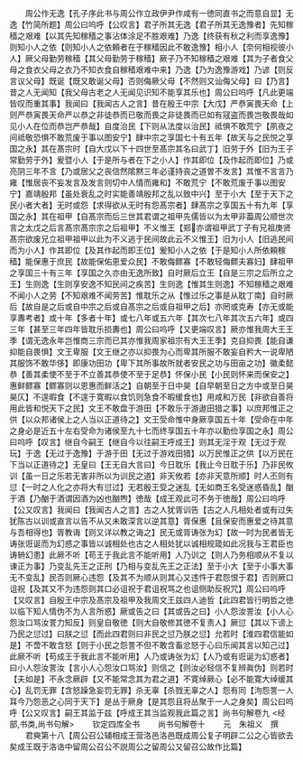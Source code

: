 <!-- { "loadSidebar": true } -->
　　周公作无逸【孔子序此书与周公作立政伊尹作咸有一徳同直书之而意自显】无逸【竹简所题】周公曰呜呼【公叹言】君子所其无逸【君子所其无逸豫者】先知稼穑之艰难【以其先知稼穑之事沾体涂足不胜艰难】乃逸【终获有秋之利而享逸豫】则知小人之依【则知小人之依頼者在于稼穑因此不敢逸豫】相小人【奈何相视彼小人】厥父母勤劳稼穑【其父母勤劳于稼穑】厥子乃不知稼穑之艰难【其为子者食父母之食衣父母之衣乃不知衣食自稼穑艰难中来】乃逸【乃为逸豫游戏】乃谚【则反言议父母】既诞【既又敢诞父母】否则侮厥父母【不然则又讪侮父母】曰【乃言】昔之人无闻知【我父母古老之人无闻见识知不能享其乐也】周公曰呜呼【凡此更端皆叹而重其事】我闻曰【我闻古人之言】昔在殷王中宗【大戊】严恭寅畏天命【上则严恭寅畏天命严以恭之非徒恭而已敬而畏之非徒畏而已如有冦盗而畏岂敬畏哉如见小人在位而恭岂严恭哉】自度治民【下则从法度以治民】祗惧不敢荒宁【夙夜之间祗敬恐惧不敢荒废于事以图安宁】肆中宗之享国七十有五年【故天与之民悦之享国之永】其在髙宗时【自大戊以下十四世至髙宗其名曰武丁】旧劳于外【旧为王子常勤劳于外】爰暨小人【于是所与者在下之小人】作其即位【及作起而即位】乃或亮阴三年不言【乃或居父之丧信然隂黙三年必谨持丧之道曽不发言】其惟不言言乃雍【惟居丧不妄发言及发言则切中人情而雍和】不敢荒宁【不敢荒废于事以图安宁】嘉靖殷邦【虽处衰乱之时实能善靖殷邦之乱以致中兴】至于小大【至于天下之民小者大者】无时或怨【求得欲从无时有怨髙宗者】肆髙宗之享国五十有九年【享国之永】其在祖甲【自髙宗而后三世其君谓之祖甲先儒皆以为太甲非葢周公顺世次言之太戊之后言髙宗髙宗宗之后祖甲】不义惟王【郑亦谓祖甲武丁子有兄祖庚贤髙宗欲废兄立祖甲祖甲以此为不义逃于民间故此云不义惟王】旧为小人【旧逃民间而为小人】作其即位【及其作起而即王位】爰知小人之依【于是知小人所依頼稼穑】能保惠于庶民【故能保佑恵爱众民】不敢侮鳏寡【不敢轻侮鳏夫寡妇】肆祖甲之享国三十有三年【享国之久亦由无逸所致】自时厥后立王【自是三宗之后所立之王】生则逸【生则享安逸不知民间之疾苦】生则逸【惟其生则逸】不知稼穑之艰难不闻小人之劳【不知艰难不闻劳苦】惟耽乐之从【惟过乐之事是从耽丁南】自时厥后【故自是之后或自中宗之后或自髙宗之后或自祖甲之后】亦罔或克寿【亦无或能享夀考者】或十年【多者十年】或七八年或五六年【其次七八年其次五六年】或四三年【甚至三年四年皆耽乐损夀也】周公曰呜呼【又更端叹言】厥亦惟我周大王王季【谓无逸永年岂惟商三宗而已其亦惟我周家祖宗有大王王季】克自抑畏【能自谦抑能自畏惧】文王卑服【文王继之亦以抑畏为心而卑其所服不敢妄自矜大一说卑陋其服饰不敢华侈】即康功田功【卑下其所事故所就者安民之功与田亩之功】徽柔懿恭【善其柔使不至于不立善其恭使不至于足恭】怀保小民【小民则怀来而保安之】惠鲜鳏寡【鳏寡则以恩惠而鲜活之】自朝至于日中昊【自早朝至日之方中或至日昊昊仄】不遑暇食【不遑于寛暇以食饥则急食不暇缓食也】用咸和万民【非欲自善将用此皆和悦天下之民】文王不敢盘于游田【不敢乐于游遨田猎之事】以庶邦惟正之供【以众邦诸侯上之人当以正道待之】文王受命惟中身厥享国五十年【受命在中年之身必是近五十左右受命为诸侯至九十七而终享国五十年亦以勤俭享国之永】周公曰呜呼【叹言】继自今嗣王【继自今以往嗣王呼成王】则其无淫于观【无过于观玩】于逸【无过于逸豫】于游于田【无过于游戏田猎】以万民惟正之供【以万民在下当以正道待之】无皇曰【王无自大言曰】今日耽乐【我止今日耽于乐】乃非民攸训【虽一日之乐若无害非所以为训民之道】非天攸若【亦非天意所顺】时人丕则有愆【一时之人化之亦将大有愆过】无若殷王受之迷乱【无如商王名受迷惑昏乱】酗于酒【乃酗于酒谓因酒为凶也酗煦】徳哉【成王观此可不务于徳哉】周公曰呜呼【公又叹言】我闻曰【我闻古人之言】古之人犹胥训告【古之人凡相处者或有过失犹陈古以训或直言以告不从又未敢深言以逆其意】胥保惠【且保安而惠爱之待其意与吾相得也】胥教诲【则又详以教之诲之】民无或胥诪张为幻【故一时为民者皆无诪张诳诞而为幻惑之事皆以诚相处也古之人相处犹以诚相规箴如此况我与王君臣也诪辀幻患】此厥不听【苟王于我此言不能听用】人乃训之【则人乃务相顺从不复以谏正为事】乃变乱先王之正刑【乃相与变乱先王之正法】至于小大【至于小事大事无不变乱】民否则厥心违怨【及其不为顺从则其心又违忤于君怨恨于君】否则厥口诅祝【及其又不为违怨则其口必诅祝于君诅祝骂之也诅侧助反祝咒】周公曰呜呼【又叹言】自殷王中宗及髙宗及祖甲及我周文王兹四人迪哲【此四君皆行明哲之徳以临下知人情伪不为人言所惑】厥或告之曰【其或告之曰】小人怨汝詈汝【小人心怨汝口骂汝詈力知反】则皇自敬徳【则大自敬修其徳不复责人】厥愆【其以下谤上乃民之愆过】曰朕之愆【而此四君则曰非民之愆乃朕之愆】允若时【淮四君信能如是】不啻不敢含怒【则于小民之怨詈不但不敢含畜忿怒于心曰乐闻其言以知己过】此厥不听【苟成王于我此言不能听用】人乃或诪张为幻【人乃或有诳诞为幻惑者】曰小人怨汝詈汝【言小人心怨汝口骂汝】则信之【则汝必轻信不复辨眞伪】则若时【夫如是】不永念厥辟【又不能常念其为君之道】不寛绰厥心【必不能寛大绰缓其心】乱罚无罪【含怒躁急妄罚无罪】杀无辜【杀戮无辜之人】怨有同【泃怨詈一人耳今乃怨恶之心同于天下】是丛于厥身【是其怨且将丛聚于一人之身矣】周公曰呜呼【公又叹言】嗣王其监于兹【呼成王其当监观我此篇之言】尚书句解卷九
<经部,书类,尚书句解>
　　钦定四库全书
　　尚书句解卷十
　　元　朱祖义　撰
　　君奭第十八【周公召公辅相成王营洛邑洛邑既成周公复子明辟二公之心皆欲去矣成王既于洛诰中留周公召公不説周公之留周公又留召公故作比篇】
